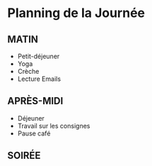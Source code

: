 # Planning de la Journée

## MATIN

- Petit-déjeuner
- Yoga
- Crèche
- Lecture Emails

## APRÈS-MIDI

- Déjeuner
- Travail sur les consignes 
- Pause café

## SOIRÉE
